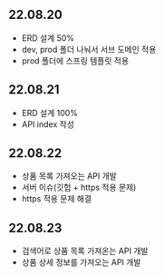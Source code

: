 
## 22.08.20
  - ERD 설계 50%
  - dev, prod 폴더 나눠서 서브 도메인 적용
  - prod 폴더에 스프링 템플릿 적용

## 22.08.21
  - ERD 설계 100%
  - API index 작성

## 22.08.22
  - 상품 목록 가져오는 API 개발
  - 서버 이슈(깃헙 + https 적용 문제)
  - https 적용 문제 해결

## 22.08.23
  - 검색어로 상품 목록 가져온는 API 개발
  - 상품 상세 정보를 가져오는 API 개발
